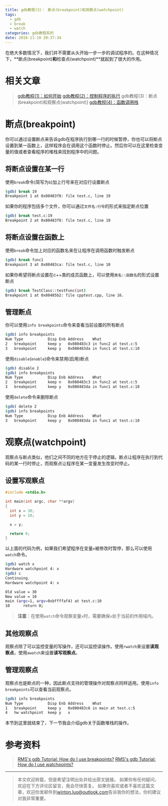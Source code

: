 ```yaml
---
title: gdb教程(3)： 断点(breakpoint)和观察点(watchpoint)
tags:
  - gdb
  - break
  - watch
categories: gdb教程系列
date: 2016-11-10 20:37:34
---
```



在绝大多数情况下，我们并不需要从头开始一步一步的调试程序的。在这种情况下，**断点(breakpoint)**和**检查点(watchpoint)**就起到了很大的作用。

<!-- more -->

# 相关文章

> [gdb教程(1)：如何开始][gdb-categories]
> [gdb教程(2)：控制程序的执行][gdb-categories]
> gdb教程(3)：断点(breakpoint)和观察点(watchpoint)]
> [gdb教程(4)：函数调用栈][gdb-categories]

[gdb-categories]: /categories/gdb教程系列/

# 断点(breakpoint)
你可以通过设置断点来告诉gdb在程序执行到哪一行的时候暂停，你也可以将断点设置到某一函数上，这样程序会在调用这个函数时停止。然后你可以在这里检查变量的值或者查看程序的堆栈来找到程序中的问题。

## 将断点设置在某一行
使用`break`命令(简写为`b`)加上行号来在对应行设置断点

```sh
(gdb) break 19
Breakpoint 1 at 0x80483f8: file test.c, line 19
```

如果你的程序包括多个文件，你可以通过`文件名:行号`的形式来指定断点位置

```sh
(gdb) break test.c:19
Breakpoint 2 at 0x80483f8: file test.c, line 19
```
## 将断点设置在函数上
使用`break`命令加上对应的函数名来在让程序在调用函数时触发断点

```sh
(gdb) break func1
Breakpoint 3 at 0x80483ca: file test.c, line 10
```

如果你希望将断点设置在c++类的成员函数上，可以使用`类名::函数名`的形式设置断点

```sh
(gdb) break TestClass::testFunc(int) 
Breakpoint 1 at 0x80485b2: file cpptest.cpp, line 16.
```

## 管理断点
你可以使用`info breakpoints`命令来查看当前设置的所有断点

```sh
(gdb) info breakpoints
Num Type           Disp Enb Address    What
2   breakpoint     keep y   0x080483c3 in func2 at test.c:5
3   breakpoint     keep y   0x080483da in func1 at test.c:10
```

使用`disable`(`enable`)命令来禁用(启用)断点

```sh
(gdb) disable 2
(gdb) info breakpoints
Num Type           Disp Enb Address    What
2   breakpoint     keep n   0x080483c3 in func2 at test.c:5
3   breakpoint     keep y   0x080483da in func1 at test.c:10
```

使用`delete`命令来删除断点

```sh
(gdb) delete 2
(gdb) info breakpoints
Num Type           Disp Enb Address    What
3   breakpoint     keep y   0x080483da in func1 at test.c:10
```

# 观察点(watchpoint)
观察点与断点类似，他们之间不同的地方在于停止的逻辑，断点让程序在执行到代码的某一行时停止，而观察点让程序在某一变量发生改变时停止。

## 设置写观察点

```c
#include <stdio.h>

int main(int argc, char **argv)
{
  int x = 30;
  int y = 10;

  x = y;

  return 0;
}
```

以上面的代码为例，如果我们希望程序在变量`x`被修改时暂停，那么可以使用`watch`命令。

```sh
(gdb) watch x
Hardware watchpoint 4: x
(gdb) c
Continuing.
Hardware watchpoint 4: x

Old value = 30
New value = 10
main (argc=1, argv=0xbffffaf4) at test.c:10
10      return 0;
```

> **注意**：在使用`watch`命令观察变量`x`时，需要确保`x`处于当前的作用域内。

## 其他观察点
观察点除了可以监控变量的写操作，还可以监控读操作。使用`rwatch`来设置**读观察点**，使用`awatch`来设置**读写观察点**。

## 管理观察点
观察点也是断点的一种，因此断点支持的管理操作对观察点同样适用。使用`info breakpoints`可以查看当前观察点。

```sh
(gdb) info breakpoints
Num Type           Disp Enb Address    What
1   breakpoint     keep y   0x080483c6 in main at test.c:5
4   hw watchpoint  keep y   x
```

本节到这里就结束了，下一节我会介绍gdb关于函数堆栈的操作。

# 参考资料
> [RMS's gdb Tutorial: How do I use breakpoints?](http://www.unknownroad.com/rtfm/gdbtut/gdbbreak.html)
> [RMS's gdb Tutorial: How do I use watchpoints?](http://www.unknownroad.com/rtfm/gdbtut/gdbwatch.html)

---
> 本文欢迎转载，但是希望注明出处并给出原文链接。
> 如果你有任何疑问，欢迎在下方评论区留言，我会尽快答复。
> 如果你喜欢或者不喜欢这篇文章，欢迎你发邮件到[winton.luo@outlook.com](mailto:winton.luo@outlook.com)告诉我你的想法，你的建议对我非常重要。
